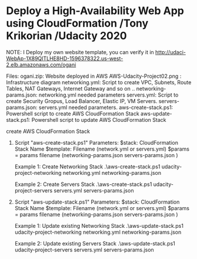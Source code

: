 # Deploy a High-Availability Web App using CloudFormation /Tony Krikorian /Udacity 2020

NOTE: I Deploy my own website template, you can verify it in http://udaci-WebAp-1X89QITLHE8HD-1596378322.us-west-2.elb.amazonaws.com/ogani

Files:
ogani.zip: Website deployed in AWS
AWS-Udacity-Project02.png : Infrastructure diagram
networking.yml: Script to create VPC, Subnets, Route Tables, NAT Gateways, Internet Gateway and so on ..
networking-params.json: networking.yml needed parameters
servers.yml: Script to create Security Gropus, Load Balancer, Elastic IP, VM Servers.
servers-params.json: servers.yml needed parameters.
aws-create-stack.ps1: Powershell script to create AWS CloudFormation Stack
aws-update-stack.ps1: Powershell script to update AWS CloudFormation Stack

create AWS CloudFormation Stack

1. Script "aws-create-stack.ps1"
   Parameters:
   $stack: CloudFormation Stack Name
        $template: Filename (network.yml or servers.yml)
   \$params = params filename (networking-params.json servers-params.json )

   Example 1: Create Networking Stack
   .\aws-create-stack.ps1 udacity-project-networking networking.yml networking-params.json

   Example 2: Create Servers Stack
   .\aws-create-stack.ps1 udacity-project-servers servers.yml servers-params.json

2. Script "aws-update-stack.ps1"
   Parameters:
   $stack: CloudFormation Stack Name
        $template: Filename (network.yml or servers.yml)
   \$params = params filename (networking-params.json servers-params.json )

   Example 1: Update existing Networking Stack
   .\aws-update-stack.ps1 udacity-project-networking networking.yml networking-params.json

   Example 2: Update existing Servers Stack
   .\aws-update-stack.ps1 udacity-project-servers servers.yml servers-params.json
